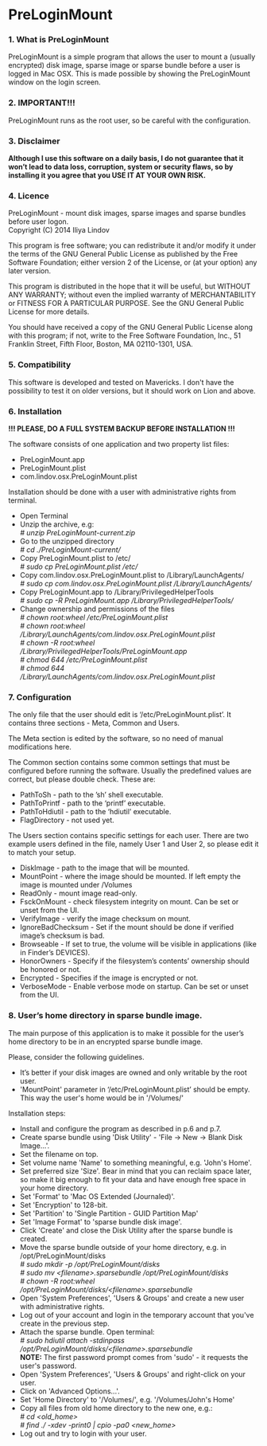 # PreLoginMount



### 1. What is PreLoginMount

PreLoginMount is a simple program that allows the user to mount a (usually encrypted) disk image, sparse image or sparse bundle before a user is logged in Mac OSX. This is made possible by showing the PreLoginMount window on the login screen.


### 2. IMPORTANT!!!

PreLoginMount runs as the root user, so be careful with the configuration.


### 3. Disclaimer

**Although I use this software on a daily basis, I do not guarantee that it won’t lead to data loss, corruption, system or security flaws, so by installing it you agree that you USE IT AT YOUR OWN RISK.**


### 4. Licence

 PreLoginMount - mount disk images, sparse images and sparse bundles before user logon.  
 Copyright (C) 2014  Iliya Lindov

 This program is free software; you can redistribute it and/or
 modify it under the terms of the GNU General Public License
 as published by the Free Software Foundation; either version 2
 of the License, or (at your option) any later version.

 This program is distributed in the hope that it will be useful,
 but WITHOUT ANY WARRANTY; without even the implied warranty of
 MERCHANTABILITY or FITNESS FOR A PARTICULAR PURPOSE.  See the
 GNU General Public License for more details.

 You should have received a copy of the GNU General Public License
 along with this program; if not, write to the Free Software
 Foundation, Inc., 51 Franklin Street, Fifth Floor, Boston, MA  02110-1301, USA.


### 5. Compatibility

This software is developed and tested on Mavericks.
I don't have the possibility to test it on older versions, but it should work on Lion and above.


### 6. Installation

**!!! PLEASE, DO A FULL SYSTEM BACKUP BEFORE INSTALLATION !!!**

The software consists of one application and two property list files:
- PreLoginMount.app
- PreLoginMount.plist
- com.lindov.osx.PreLoginMount.plist

Installation should be done with a user with administrative rights from terminal.
- Open Terminal
- Unzip the archive, e.g:  
*\# unzip PreLoginMount-current.zip*
- Go to the unzipped directory  
*\# cd ./PreLoginMount-current/*
- Copy PreLoginMount.plist to /etc/  
*\# sudo cp PreLoginMount.plist /etc/*
- Copy com.lindov.osx.PreLoginMount.plist to /Library/LaunchAgents/  
*\# sudo cp com.lindov.osx.PreLoginMount.plist /Library/LaunchAgents/*
- Copy PreLoginMount.app to /Library/PrivilegedHelperTools  
*\# sudo cp -R PreLoginMount.app /Library/PrivilegedHelperTools/*
- Change ownership and permissions of the files  
*\# chown root:wheel /etc/PreLoginMount.plist*  
*\# chown root:wheel /Library/LaunchAgents/com.lindov.osx.PreLoginMount.plist*  
*\# chown -R root:wheel /Library/PrivilegedHelperTools/PreLoginMount.app*  
*\# chmod 644 /etc/PreLoginMount.plist*  
*\# chmod 644 /Library/LaunchAgents/com.lindov.osx.PreLoginMount.plist*


### 7. Configuration
	
The only file that the user should edit is ‘/etc/PreLoginMount.plist’. It contains three sections - Meta, Common and Users.

The Meta section is edited by the software, so no need of manual modifications here.

The Common section contains some common settings that must be configured before running the software. Usually the predefined values are correct, but please double check. These are:
- PathToSh - path to the ’sh’ shell executable.
- PathToPrintf - path to the ‘printf’ executable.
- PathToHdiutil - path to the ‘hdiutil’ executable.
- FlagDirectory - not used yet.

The Users section contains specific settings for each user. There are two example users defined in the file, namely User 1 and User 2, so please edit it to match your setup.
- DiskImage - path to the image that will be mounted.
- MountPoint - where the image should be mounted. If left empty the image is mounted under /Volumes
- ReadOnly - mount image read-only.
- FsckOnMount - check filesystem integrity on mount. Can be set or unset from the UI. 
- VerifyImage - verify the image checksum on mount.
- IgnoreBadChecksum - Set if the mount should be done if verified image’s checksum is bad.
- Browseable - If set to true, the volume will be visible in applications (like in Finder’s DEVICES).
- HonorOwners - Specify if the filesystem’s contents’ ownership should be honored or not.
- Encrypted - Specifies if the image is encrypted or not.
- VerboseMode - Enable verbose mode on startup. Can be set or unset from the UI.


### 8. User’s home directory in sparse bundle image.
	
The main purpose of this application is to make it possible for the user’s home directory to be in an encrypted sparse bundle image.

Please, consider the following guidelines.

- It’s better if your disk images are owned and only writable by the root user.
- 'MountPoint' parameter in ‘/etc/PreLoginMount.plist’ should be empty. This way the user's home would be in '/Volumes/<Volume name>'

Installation steps:
- Install and configure the program as described in p.6 and p.7.
- Create sparse bundle using 'Disk Utility' - 'File -> New -> Blank Disk Image...'. 
- Set the filename on top.
- Set volume name 'Name' to something meaningful, e.g. 'John's Home'.
- Set preferred size 'Size'. Bear in mind that you can reclaim space later, so make it big enough to fit your data and have enough free space in your home directory.
- Set 'Format' to 'Mac OS Extended (Journaled)'.
- Set 'Encryption' to 128-bit.
- Set 'Partition' to 'Single Partition - GUID Partition Map'
- Set 'Image Format' to 'sparse bundle disk image'.
- Click 'Create' and close the Disk Utility after the sparse bundle is created.
- Move the sparse bundle outside of your home directory, e.g. in /opt/PreLoginMount/disks  
*\# sudo mkdir -p /opt/PreLoginMount/disks*  
*\# sudo mv \<filename\>.sparsebundle /opt/PreLoginMount/disks*  
*\# chown -R root:wheel /opt/PreLoginMount/disks/\<filename\>.sparsebundle*
- Open 'System Preferences',  'Users & Groups' and create a new user with administrative rights.
- Log out of your account and login in the temporary account that you've create in the previous step.
- Attach the sparse bundle. Open terminal:  
*\# sudo hdiutil attach -stdinpass /opt/PreLoginMount/disks/\<filename\>.sparsebundle*  
**NOTE:** The first password prompt comes from 'sudo' - it requests the user's password.
- Open 'System Preferences',  'Users & Groups' and right-click on your user.
- Click on 'Advanced Options...'.
- Set 'Home Directory' to '/Volumes/<Volume name>', e.g. '/Volumes/John's Home'
- Copy all files from old home directory to the new one, e.g.:  
*\# cd \<old_home\>*  
*\# find ./ -xdev -print0 | cpio -pa0 \<new_home\>*
- Log out and try to login with your user.
